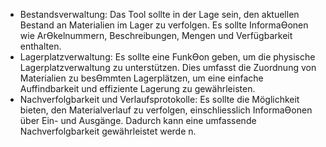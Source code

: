 - Bestandsverwaltung: Das Tool sollte in der Lage sein, den aktuellen Bestand an Materialien
im Lager zu verfolgen. Es sollte InformaƟonen wie ArƟkelnummern, Beschreibungen, Mengen
und Verfügbarkeit enthalten.
- Lagerplatzverwaltung: Es sollte eine FunkƟon geben, um die physische Lagerplatzverwaltung
zu unterstützen. Dies umfasst die Zuordnung von Materialien zu besƟmmten Lagerplätzen,
um eine einfache Auffindbarkeit und effiziente Lagerung zu gewährleisten.
- Nachverfolgbarkeit und Verlaufsprotokolle: Es sollte die Möglichkeit bieten, den
Materialverlauf zu verfolgen, einschliesslich InformaƟonen über Ein- und Ausgänge. Dadurch
kann eine umfassende Nachverfolgbarkeit gewährleistet werde
n.